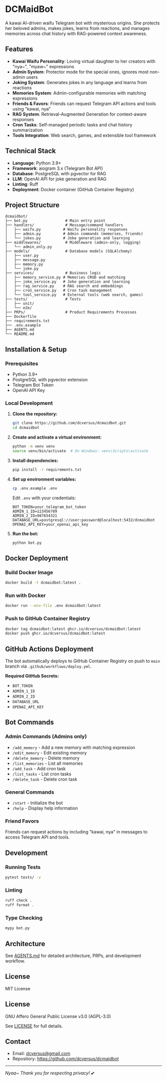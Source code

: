 # DCMaidBot

A kawai AI-driven waifu Telegram bot with mysterious origins. She protects her beloved admins, makes jokes, learns from reactions, and manages memories across chat history with RAG-powered context awareness.

## Features

- **Kawai Waifu Personality**: Loving virtual daughter to her creators with "nya~", "myaw~" expressions
- **Admin System**: Protector mode for the special ones, ignores most non-admin users
- **Joking System**: Generates jokes in any language and learns from reactions
- **Memories System**: Admin-configurable memories with matching expressions
- **Friends & Favors**: Friends can request Telegram API actions and tools using "kawai, nya"
- **RAG System**: Retrieval-Augmented Generation for context-aware responses
- **Cron Tasks**: Self-managed periodic tasks and chat history summarization
- **Tools Integration**: Web search, games, and extensible tool framework

## Technical Stack

- **Language**: Python 3.9+
- **Framework**: aiogram 3.x (Telegram Bot API)
- **Database**: PostgreSQL with pgvector for RAG
- **LLM**: OpenAI API for joke generation and RAG
- **Linting**: Ruff
- **Deployment**: Docker container (GitHub Container Registry)

## Project Structure

```
dcmaidbot/
├── bot.py                 # Main entry point
├── handlers/              # Message/command handlers
│   ├── waifu.py          # Waifu personality responses
│   ├── admin.py          # Admin commands (memories, friends)
│   └── jokes.py          # Joke generation and learning
├── middlewares/           # Middleware (admin-only, logging)
│   └── admin_only.py
├── models/                # Database models (SQLAlchemy)
│   ├── user.py
│   ├── message.py
│   ├── memory.py
│   └── joke.py
├── services/              # Business logic
│   ├── memory_service.py # Memories CRUD and matching
│   ├── joke_service.py   # Joke generation and learning
│   ├── rag_service.py    # RAG search and embeddings
│   ├── cron_service.py   # Cron task management
│   └── tool_service.py   # External tools (web search, games)
├── tests/                 # Tests
│   ├── unit/
│   └── e2e/
├── PRPs/                  # Product Requirements Processes
├── Dockerfile
├── requirements.txt
├── .env.example
├── AGENTS.md
└── README.md
```

## Installation & Setup

### Prerequisites

- Python 3.9+
- PostgreSQL with pgvector extension
- Telegram Bot Token
- OpenAI API Key

### Local Development

1. **Clone the repository:**
   ```bash
   git clone https://github.com/dcversus/dcmaidbot.git
   cd dcmaidbot
   ```

2. **Create and activate a virtual environment:**
   ```bash
   python -m venv venv
   source venv/bin/activate  # On Windows: venv\Scripts\activate
   ```

3. **Install dependencies:**
   ```bash
   pip install -r requirements.txt
   ```

4. **Set up environment variables:**
   ```bash
   cp .env.example .env
   ```
   Edit `.env` with your credentials:
   ```env
   BOT_TOKEN=your_telegram_bot_token
   ADMIN_1_ID=123456789
   ADMIN_2_ID=987654321
   DATABASE_URL=postgresql://user:password@localhost:5432/dcmaidbot
   OPENAI_API_KEY=your_openai_api_key
   ```

5. **Run the bot:**
   ```bash
   python bot.py
   ```

## Docker Deployment

### Build Docker Image

```bash
docker build -t dcmaidbot:latest .
```

### Run with Docker

```bash
docker run --env-file .env dcmaidbot:latest
```

### Push to GitHub Container Registry

```bash
docker tag dcmaidbot:latest ghcr.io/dcversus/dcmaidbot:latest
docker push ghcr.io/dcversus/dcmaidbot:latest
```

## GitHub Actions Deployment

The bot automatically deploys to GitHub Container Registry on push to `main` branch via `.github/workflows/deploy.yml`.

**Required GitHub Secrets:**
- `BOT_TOKEN`
- `ADMIN_1_ID`
- `ADMIN_2_ID`
- `DATABASE_URL`
- `OPENAI_API_KEY`

## Bot Commands

### Admin Commands (Admins only)
- `/add_memory` - Add a new memory with matching expression
- `/edit_memory` - Edit existing memory
- `/delete_memory` - Delete memory
- `/list_memories` - List all memories
- `/add_task` - Add cron task
- `/list_tasks` - List cron tasks
- `/delete_task` - Delete cron task

### General Commands
- `/start` - Initialize the bot
- `/help` - Display help information

### Friend Favors
Friends can request actions by including "kawai, nya" in messages to access Telegram API and tools.

## Development

### Running Tests

```bash
pytest tests/ -v
```

### Linting

```bash
ruff check .
ruff format .
```

### Type Checking

```bash
mypy bot.py
```

## Architecture

See [AGENTS.md](AGENTS.md) for detailed architecture, PRPs, and development workflow.

## License

MIT License

## License

GNU Affero General Public License v3.0 (AGPL-3.0)

See [LICENSE](LICENSE) for full details.

## Contact

- Email: dcversus@gmail.com
- Repository: https://github.com/dcversus/dcmaidbot

---

*Nyaa~ Thank you for respecting privacy! 💕*
